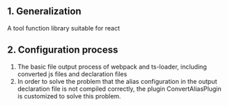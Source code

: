 ## 1. Generalization
A tool function library suitable for react
## 2. Configuration process
1. The basic file output process of webpack and ts-loader, including converted js files and declaration files
2. In order to solve the problem that the alias configuration in the output declaration file is not compiled correctly, the plugin ConvertAliasPlugin is customized to solve this problem.